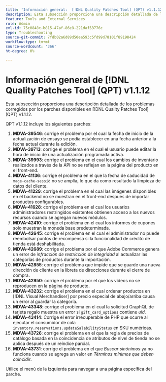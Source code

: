 ```yaml
---
title: 'Información general:  [!DNL Quality Patches Tool] (QPT) v1.1.12'
description: Esta subsección proporciona una descripción detallada de los problemas corregidos por los parches disponibles en  [!DNL Quality Patches Tool] (QPT) v1.1.12.
feature: Tools and External Services
role: Admin
exl-id: 75c0848c-b815-47af-86e8-221daf53776c
type: Troubleshooting
source-git-commit: 7fdb02a6d89d50ea593c5fd99d78101f89198424
workflow-type: tm+mt
source-wordcount: '366'
ht-degree: 0%

---
```


# Información general de [!DNL Quality Patches Tool] (QPT) v1.1.12

Esta subsección proporciona una descripción detallada de los problemas corregidos por los parches disponibles en [!DNL Quality Patches Tool] (QPT) v1.1.12.

QPT v1.1.12 incluye los siguientes parches:

1. **MDVA-39546**: corrige el problema por el cual la fecha de inicio de la actualización de ensayo se podía establecer en una fecha anterior a la fecha actual durante la edición.
1. **MDVA-39713**: corrige el problema en el cual el usuario puede editar la hora de inicio de una actualización programada activa.
1. **MDVA-39993**: corrige el problema en el cual los cambios de inventario realizados a través de la API no se reflejan en la página del producto en el front-end.
1. **MDVA-41136**: corrige el problema en el que la fecha de caducidad de `mage-cache-sessid` no se amplía, lo que da como resultado la limpieza de datos del cliente.
1. **MDVA-41229**: corrige el problema en el cual las imágenes disponibles en el backend no se muestran en el front-end después de importar productos configurables.
1. **MDVA-41628**: corrige el problema en el cual los usuarios administradores restringidos existentes obtienen acceso a los nuevos recursos cuando se agregan nuevos módulos.
1. **MDVA-42410**: corrige el problema en el cual los informes de cupones solo muestran la moneda base predeterminada.
1. **MDVA-42645**: corrige el problema en el cual el administrador no puede reembolsar puntos de recompensa si la funcionalidad de crédito de tienda está deshabilitada.
1. **MDVA-42689**: corrige el problema por el que Adobe Commerce genera un error de *infracción de restricción de integridad* al actualizar las categorías de productos durante la importación.
1. **MDVA-42855**: corrige el problema que impide que se guarde una nueva dirección de cliente en la libreta de direcciones durante el cierre de compra.
1. **MDVA-42950**: corrige el problema por el que los vídeos no se reproducen en la página de producto.
1. **MDVA-43232**: corrige el problema en el cual ordenar productos en [!DNL Visual Merchandiser] por precio especial de abajo/arriba causa un error al guardar la categoría.
1. **MDVA-43348**: corrige el problema en el cual la solicitud GraphQL de tarjeta regalo muestra un error si `gift_card_options` contiene *uid*.
1. **MDVA-43414**: Corrige el error irrecuperable de PHP que ocurre al ejecutar el consumidor de cola `inventory.reservations.updateSalabilityStatus` en SKU numéricas.
1. **MDVA-43726**: corrige el problema en el que la regla de precios de catálogo basada en la coincidencia de atributos de nivel de tienda no se aplica después de un reíndice parcial.
1. **MDVA-43731**: corrige el problema en el que *Buscar sinónimos* ya no funciona cuando se agrega un valor en *Términos mínimos que deben coincidir*.

Utilice el menú de la izquierda para navegar a una página específica del parche.
